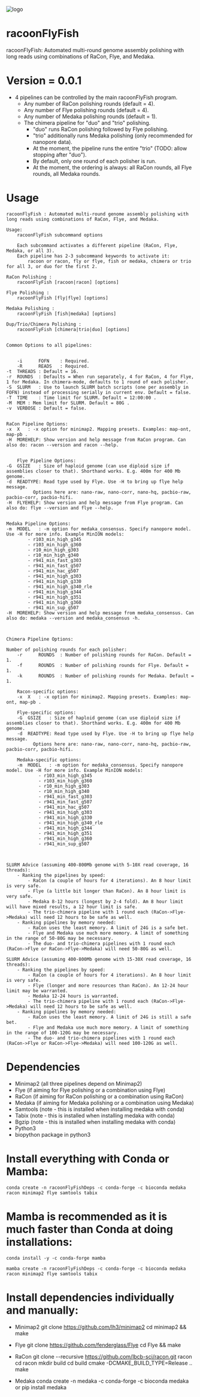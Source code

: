 ![logo](/img/logo.png)

# racoonFlyFish
racoonFlyFish: Automated multi-round genome assembly polishing with long reads using combinations of RaCon, Flye, and Medaka.


# Version = 0.0.1
- 4 pipelines can be controlled by the main racoonFlyFish program.
	- Any number of RaCon polishing rounds (default = 4).
	- Any number of Flye polishing rounds (default = 4).
	- Any number of Medaka polishing rounds (default = 1).
	- The chimera pipeline for "duo" and "trio" polishing.
		- "duo" runs RaCon polishing followed by Flye polishing.
		- "trio" additionally runs Medaka polishing (only recommended for nanopore data).
		- At the moment, the pipeline runs the entire "trio" (TODO: allow stopping after "duo").
		- By default, only one round of each polisher is run.
		- At the moment, the ordering is always: all RaCon rounds, all Flye rounds, all Medaka rounds.


# Usage


	racoonFlyFish : Automated multi-round genome assembly polishing with long reads using combinations of RaCon, Flye, and Medaka.

	Usage: 
		racoonFlyFish subcommand options

		Each subcommand activates a different pipeline (RaCon, Flye, Medaka, or all 3).
		Each pipeline has 2-3 subcommand keywords to activate it: 
			racoon or racon, fly or flye, fish or medaka, chimera or trio for all 3, or duo for the first 2. 

	RaCon Polishing :
		racoonFlyFish [racoon|racon] [options]

	Flye Polishing :
		racoonFlyFish [fly|flye] [options]

	Medaka Polishing :
		racoonFlyFish [fish|medaka] [options]

	Dup/Trio/Chimera Polishing :
		racoonFlyFish [chimera|trio|duo] [options]


	Common Options to all pipelines:
	

        -i      FOFN	: Required.
        -R      READS	: Required.
	-t	THREADS	: Default = 16.
	-r	ROUNDS	: Defaults = When run separately, 4 for RaCon, 4 for Flye, 1 for Medaka. In chimera-mode, defaults to 1 round of each polisher.
	-S	SLURM	: Use to launch SLURM batch scripts (one per assembly in FOFN) instead of processing serially in current env. Default = false.
	-T	TIME	: Time limit for SLURM. Default = 12:00:00 .
	-M	MEM	: Mem limit for SLURM. Default = 80G .
	-v	VERBOSE	: Default = false.


	RaCon Pipeline Options:
	-x	X 	: -x option for minimap2. Mapping presets. Examples: map-ont, map-pb .
	-H	MOREHELP: Show version and help message from RaCon program. Can also do: racon --version and racon --help.


        Flye Pipeline Options:
	-G	GSIZE	: Size of haploid genome (can use diploid size if assemblies closer to that). Shorthand works. E.g. 400m for 400 Mb genome.
	-d	READTYPE: Read type used by Flye. Use -H to bring up flye help message. 
			  Options here are: nano-raw, nano-corr, nano-hq, pacbio-raw, pacbio-corr, pacbio-hifi.
	-H	FLYEHELP: Show version and help message from Flye program. Can also do: flye --version and flye --help.


	Medaka Pipeline Options:
	-m	MODEL 	: -m option for medaka_consensus. Specify nanopore model. Use -H for more info. Example MinION models:  
			- r103_min_high_g345
			- r103_min_high_g360
			- r10_min_high_g303
			- r10_min_high_g340
			- r941_min_fast_g303
			- r941_min_fast_g507
			- r941_min_hac_g507
			- r941_min_high_g303
			- r941_min_high_g330
			- r941_min_high_g340_rle
			- r941_min_high_g344
			- r941_min_high_g351
			- r941_min_high_g360
			- r941_min_sup_g507
	-H	MOREHELP: Show version and help message from medaka_consensus. Can also do: medaka --version and medaka_consensus -h.



	Chimera Pipeline Options:

	Number of polishing rounds for each polisher:
        -r      ROUNDS  : Number of polishing rounds for RaCon. Default = 1. 
        -f      ROUNDS  : Number of polishing rounds for Flye. Default = 1. 
        -k      ROUNDS  : Number of polishing rounds for Medaka. Default = 1. 

		Racon-specific options:
		-x	X 	: -x option for minimap2. Mapping presets. Examples: map-ont, map-pb .

		Flye-specific options:
		-G	GSIZE	: Size of haploid genome (can use diploid size if assemblies closer to that). Shorthand works. E.g. 400m for 400 Mb genome.
		-d	READTYPE: Read type used by Flye. Use -H to bring up flye help message. 
			  Options here are: nano-raw, nano-corr, nano-hq, pacbio-raw, pacbio-corr, pacbio-hifi.

		Medaka-specific options:
		-m	MODEL 	: -m option for medaka_consensus. Specify nanopore model. Use -H for more info. Example MinION models:  
				- r103_min_high_g345
				- r103_min_high_g360
				- r10_min_high_g303
				- r10_min_high_g340
				- r941_min_fast_g303
				- r941_min_fast_g507
				- r941_min_hac_g507
				- r941_min_high_g303
				- r941_min_high_g330
				- r941_min_high_g340_rle
				- r941_min_high_g344
				- r941_min_high_g351
				- r941_min_high_g360
				- r941_min_sup_g507



	SLURM Advice (assuming 400-800Mb genome with 5-10X read coverage, 16 threads):
		- Ranking the pipelines by speed:
			- RaCon (a couple of hours for 4 iterations). An 8 hour limit is very safe.
			- Flye (a little bit longer than RaCon). An 8 hour limit is very safe.
			- Medaka 8-12 hours (longest by 2-4 fold). Am 8 hour limit will have mixed results, a 12 hour limit is safe.
			- The trio-chimera pipeline with 1 round each (RaCon->Flye->Medaka) will need 12 hours to be safe as well.
		- Ranking pipelines by memory needed:
			- RaCon uses the least memory. A limit of 24G is a safe bet.
			- Flye and Medaka use much more memory. A limit of something in the range of 50-80G may be necessary.
			- The duo- and trio-chimera pipelines with 1 round each (RaCon->Flye or RaCon->Flye->Medaka) will need 50-80G as well.

	SLURM Advice (assuming 400-800Mb genome with 15-30X read coverage, 16 threads):
		- Ranking the pipelines by speed:
			- RaCon (a couple of hours for 4 iterations). An 8 hour limit is very safe.
			- Flye (longer and more resources than RaCon). An 12-24 hour limit may be warranted.
			- Medaka 12-24 hours is warranted.
			- The trio-chimera pipeline with 1 round each (RaCon->Flye->Medaka) will need 12 hours to be safe as well.
		- Ranking pipelines by memory needed:
			- RaCon uses the least memory. A limit of 24G is still a safe bet.
			- Flye and Medaka use much more memory. A limit of something in the range of 100-120G may be necessary.
			- The duo- and trio-chimera pipelines with 1 round each (RaCon->Flye or RaCon->Flye->Medaka) will need 100-120G as well.






# Dependencies
- Minimap2	(all three pipelines depend on Minimap2)
- Flye		(if aiming for Flye polishing or a combination using Flye)
- RaCon 	(if aiming for RaCon polishing or a combination using RaCon)
- Medaka	(if aiming for Medaka polishing or a combination using Medaka)
- Samtools	(note - this is installed when installing medaka with conda)
- Tabix		(note - this is installed when installing medaka with conda)
- Bgzip		(note - this is installed when installing medaka with conda)
- Python3
- biopython package in python3

# Install everything with Conda or Mamba:
	conda create -n racoonFlyFishDeps -c conda-forge -c bioconda medaka racon minimap2 flye samtools tabix

# Mamba is recommended as it is much faster than Conda at doing installations:
	conda install -y -c conda-forge mamba

	mamba create -n racoonFlyFishDeps -c conda-forge -c bioconda medaka racon minimap2 flye samtools tabix

# Install dependencies individually and manually:
- Minimap2
	git clone https://github.com/lh3/minimap2
	cd minimap2 && make

- Flye
	git clone https://github.com/fenderglass/Flye
	cd Flye && make

- RaCon
	git clone --recursive https://github.com/lbcb-sci/racon.git racon
	cd racon
	mkdir build
	cd build
	cmake -DCMAKE_BUILD_TYPE=Release ..
	make
- Medaka
	conda create -n medaka -c conda-forge -c bioconda medaka
	or
	pip install medaka
